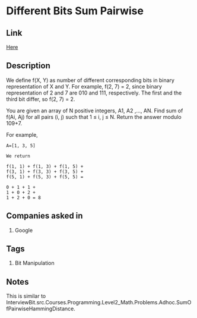 # Different Bits Sum Pairwise

## Link

[Here](https://www.interviewbit.com/problems/different-bits-sum-pairwise/)

## Description

We define f(X, Y) as number of different corresponding bits in binary representation of X and Y. For example, f(2, 7) = 2, since binary representation of 2 and 7 are 010 and 111, respectively. The first and the third bit differ, so f(2, 7) = 2.

You are given an array of N positive integers, A1, A2 ,…, AN. Find sum of f(Ai, Aj) for all pairs (i, j) such that 1 ≤ i, j ≤ N. Return the answer modulo 109+7.

For example,

```text
A=[1, 3, 5]

We return

f(1, 1) + f(1, 3) + f(1, 5) + 
f(3, 1) + f(3, 3) + f(3, 5) +
f(5, 1) + f(5, 3) + f(5, 5) =

0 + 1 + 1 +
1 + 0 + 2 +
1 + 2 + 0 = 8
```

## Companies asked in

1. Google

## Tags

1. Bit Manipulation

## Notes

This is similar to InterviewBit.src.Courses.Programming.Level2_Math.Problems.Adhoc.SumOfPairwiseHammingDistance.